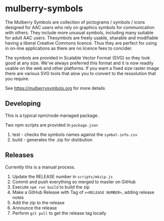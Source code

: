 # mulberry-symbols
The Mulberry Symbols are collection of pictograms / symbols / icons designed for AAC users who rely on graphics symbols for communication with others. They include more unusual symbols, including many suitable for adult AAC users. Thesymbols are freely usable, sharable and modifiable having a liberal Creative Commons licence. Thus they are perfect for using in on-line applications as there are no licence fees to concider.

The symbols are provided in Scalable Vector Format (SVG) so they look good at any size. We've always preferred this format and it is now readily usable on the web and other platforms. If you want a fixed size raster image there are various SVG tools that alow you to convert to the ressolution that you require. 

See https://mulberrysymbols.org for more details

## Developing

This is a typical npm/node managed package.

Two npm scripts are provided in `package.json`

1. test - checks the symbols names against the `symbol-info.csv`
1. build - generates the .zip for distibution 

## Releases

Currently this is a manual process.

1. Update the RELEASE number in `scripts/mkzip.js`
1. Commit and push everything so merged to master on GitHub
1. Execute `npm run build` to build the zip
1. Make a GitHub Release with Tag of `v<RELEASE NUMBER>`, adding release notes
1. Add the zip to the release
1. Announce the release
1. Perform `git pull` to get the release tag locally
